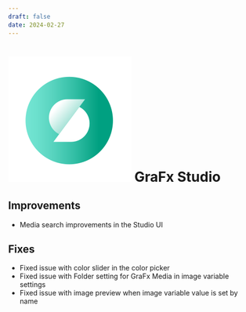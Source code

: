 ```yaml
---
draft: false
date: 2024-02-27
---
```


# ![rn_icon](icon-GraFx-Studio.svg) GraFx Studio

<!-- more -->


## Improvements

- Media search improvements in the Studio UI

## Fixes

- Fixed issue with color slider in the color picker
- Fixed issue with Folder setting for GraFx Media in image variable settings
- Fixed issue with image preview when image variable value is set by name
